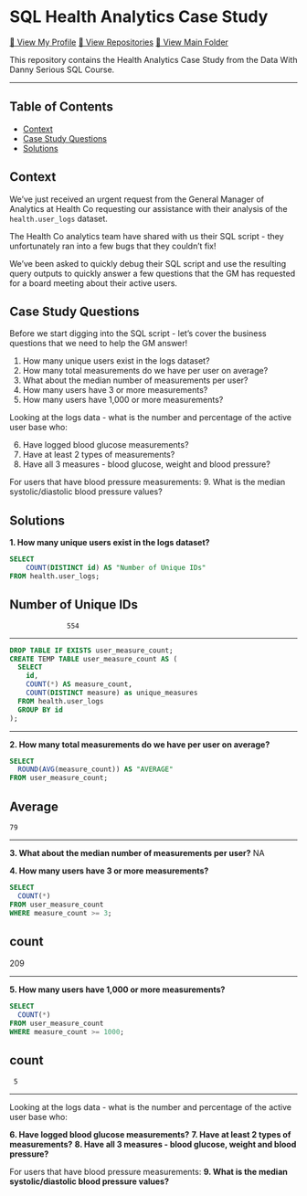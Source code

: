 # SQL Health Analytics Case Study
[🍦 View My Profile](https://github.com/chris-minsik-son)
[🍰 View Repositories](https://github.com/chris-minsik-son?tab=repositories)
[🍨 View Main Folder](https://github.com/chris-minsik-son/SQL-Code)

This repository contains the Health Analytics Case Study from the Data With Danny Serious SQL Course.

---

## Table of Contents
  - [Context](#context)
  - [Case Study Questions](#case-study-questions)
  - [Solutions](#solutions)

## Context
We’ve just received an urgent request from the General Manager of Analytics at Health Co requesting our assistance with their analysis of the ```health.user_logs``` dataset.

The Health Co analytics team have shared with us their SQL script - they unfortunately ran into a few bugs that they couldn’t fix!

We’ve been asked to quickly debug their SQL script and use the resulting query outputs to quickly answer a few questions that the GM has requested for a board meeting about their active users.


## Case Study Questions
Before we start digging into the SQL script - let’s cover the business questions that we need to help the GM answer!

1. How many unique users exist in the logs dataset?
2. How many total measurements do we have per user on average?
3. What about the median number of measurements per user?
4. How many users have 3 or more measurements?
5. How many users have 1,000 or more measurements?

Looking at the logs data - what is the number and percentage of the active user base who:

6. Have logged blood glucose measurements?
7. Have at least 2 types of measurements?
8. Have all 3 measures - blood glucose, weight and blood pressure?

For users that have blood pressure measurements:
9. What is the median systolic/diastolic blood pressure values?

## Solutions
**1. How many unique users exist in the logs dataset?**
```sql
SELECT
    COUNT(DISTINCT id) AS "Number of Unique IDs"
FROM health.user_logs;
```

 Number of Unique IDs
----------------------
                  554

---

```sql
DROP TABLE IF EXISTS user_measure_count;
CREATE TEMP TABLE user_measure_count AS (
  SELECT
    id,
    COUNT(*) AS measure_count,
    COUNT(DISTINCT measure) as unique_measures
  FROM health.user_logs
  GROUP BY id
);
```

---

**2. How many total measurements do we have per user on average?**
```sql
SELECT
  ROUND(AVG(measure_count)) AS "AVERAGE"
FROM user_measure_count;
```

 Average
-------
    79

---

**3. What about the median number of measurements per user?**
NA

**4. How many users have 3 or more measurements?**
```sql
SELECT
  COUNT(*)
FROM user_measure_count
WHERE measure_count >= 3;
```

 count
-------
   209

---

**5. How many users have 1,000 or more measurements?**
```sql
SELECT
  COUNT(*)
FROM user_measure_count
WHERE measure_count >= 1000;
```

 count
-------
     5

---

Looking at the logs data - what is the number and percentage of the active user base who:

**6. Have logged blood glucose measurements?**
**7. Have at least 2 types of measurements?**
**8. Have all 3 measures - blood glucose, weight and blood pressure?**

For users that have blood pressure measurements:
**9. What is the median systolic/diastolic blood pressure values?**